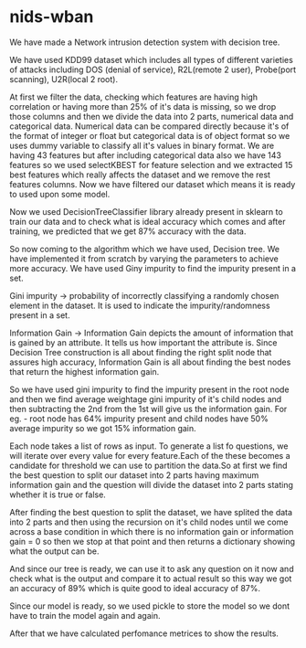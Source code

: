 # nids-wban

We have made a Network intrusion detection system with decision tree.

We have used KDD99 dataset which includes all types of different varieties of attacks including DOS (denial of service), R2L(remote 2 user), Probe(port scanning), U2R(local 2 root).

At first we filter the data, checking which features are having high correlation or having more than 25% of it's data is missing, so we drop those columns and then we divide the data into 2 parts, numerical data and categorical data. Numerical data can be compared directly because it's of the format of integer or float but categorical data is of object format so we uses dummy variable to classify all it's values in binary format. We are having 43 features but after including categorical data also we have 143 features so we used selectKBEST for feature selection and we extracted 15 best features which really affects the dataset and we remove the rest features columns.
Now we have filtered our dataset which means it is ready to used upon some model.


Now we used DecisionTreeClassifier library already present in sklearn to train our data and to check what is ideal accuracy which comes and after training, we predicted that we get 87% accuracy with the data. 

So now coming to the algorithm which we have used, Decision tree.
We have implemented it from scratch by varying the parameters to achieve more accuracy.
We have used Giny impurity to find the impurity present in a set.

Gini impurity -> probability of incorrectly classifying a randomly chosen element in the dataset. It is used to indicate the impurity/randomness present in a set.

Information Gain -> Information Gain depicts the amount of information that is gained by an attribute. It tells us how important the attribute is. Since Decision Tree construction is all about finding the right split node that assures high accuracy, Information Gain is all about finding the best nodes that return the highest information gain.

So we have used gini impurity to find the impurity present in the root node and then we find average weightage gini impurity of it's child nodes and then subtracting the 2nd from the 1st will give us the information gain. 
For eg. - root node has 64% impurity present and child nodes have 50% average impurity so we got 15% information gain.

Each node takes a list of rows as input. To generate a list fo questions, we will iterate over every value for every feature.Each of the these becomes a candidate for threshold we can use to partition the data.So at first we find the best question to split our dataset into 2 parts having maximum information gain and the question will divide the dataset into 2 parts stating whether it is true or false.

After finding the best question to split the dataset, we have splited the data into 2 parts and then using the recursion on it's child nodes until we come across a base condition in which there is no information gain or information gain = 0 so then we stop at that point and then returns a dictionary showing what the output can be. 

And since our tree is ready, we can use it to ask any question on it now and check what is the output and compare it to actual result so this way we got an accuracy of 89% which is quite good to ideal accuracy of 87%. 

Since our model is ready, so we used pickle to store the model so we dont have to train the model again and again.

After that we have calculated perfomance metrices to show the results.
